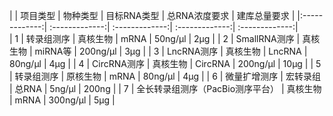 |  | 项目类型 | 物种类型 | 目标RNA类型 | 总RNA浓度要求 | 建库总量要求 | 
|:-------------:| :-------------:| :-------------:| :-------------:| :-------------:|			
| 1	 | 转录组测序 | 真核生物 | mRNA | 50ng/μl | 2μg | 
| 2	 | SmallRNA测序 | 真核生物 | miRNA等 | 200ng/μl | 3μg | 
| 3	 | LncRNA测序 | 真核生物 | LncRNA | 80ng/μl | 4μg | 
| 4	 | CircRNA测序 | 真核生物 | CircRNA | 200ng/μl | 10μg | 
| 5	 | 转录组测序 | 原核生物 | mRNA | 80ng/μl | 4μg | 
| 6	 | 微量扩增测序 | 宏转录组 | 总RNA | 5ng/μl | 200ng | 
| 7	 | 全长转录组测序（PacBio测序平台） | 真核生物 | mRNA | 300ng/μl | 5μg | 

